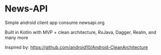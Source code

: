 # News-API
Simple android client app consume newsapi.org 

Built in Kotlin with MVP + clean architecture, RxJava, Dagger, Realm, and many more

Inspired by:
https://github.com/android10/Android-CleanArchitecture
